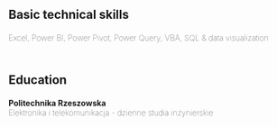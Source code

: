 <h2><b>Basic technical skills</b></h2>
<h4 style="font-weight: lighter">Excel, Power BI, Power Pivot, Power Query, VBA, SQL & data visualization<br></h4>
<h2><br><b>Education</b></h2>
<h4 style="font-weight: lighter"><b>Politechnika Rzeszowska</b><br>
  Elektronika i telekomunikacja - dzienne studia inżynierskie</h4>

